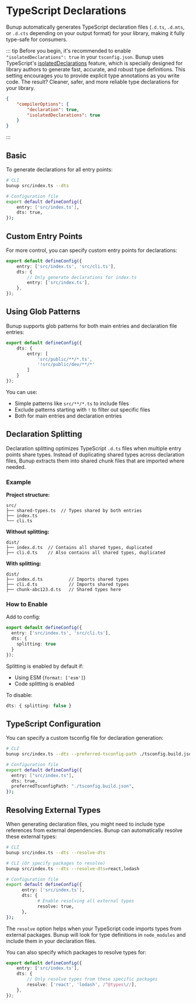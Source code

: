 # TypeScript Declarations

Bunup automatically generates TypeScript declaration files (`.d.ts`, `.d.mts`, or `.d.cts` depending on your output format) for your library, making it fully type-safe for consumers.

::: tip
Before you begin, it's recommended to enable `"isolatedDeclarations": true` in your `tsconfig.json`.
Bunup uses TypeScript's [isolatedDeclarations](https://www.typescriptlang.org/docs/handbook/release-notes/typescript-5-5.html#isolated-declarations) feature, which is specially designed for library authors to generate fast, accurate, and robust type definitions.
This setting encourages you to provide explicit type annotations as you write code.
The result? Cleaner, safer, and more reliable type declarations for your library.

```json [tsconfig.json] 4
{
	"compilerOptions": {
		"declaration": true,
		"isolatedDeclarations": true
	}
}
```

:::

## Basic

To generate declarations for all entry points:

```sh 7
# CLI
bunup src/index.ts --dts

# Configuration file
export default defineConfig({
    entry: ['src/index.ts'],
    dts: true,
});
```

## Custom Entry Points

For more control, you can specify custom entry points for declarations:

```typescript
export default defineConfig({
	entry: ['src/index.ts', 'src/cli.ts'],
	dts: {
		// Only generate declarations for index.ts
		entry: ['src/index.ts'],
	},
});
```

## Using Glob Patterns

Bunup supports glob patterns for both main entries and declaration file entries:

```typescript
export default defineConfig({
	dts: {
		entry: [
			'src/public/**/*.ts',
			'!src/public/dev/**/*'
		]
	}
});
```

You can use:
- Simple patterns like `src/**/*.ts` to include files
- Exclude patterns starting with `!` to filter out specific files
- Both for main entries and declaration entries

## Declaration Splitting

Declaration splitting optimizes TypeScript `.d.ts` files when multiple entry points share types. Instead of duplicating shared types across declaration files, Bunup extracts them into shared chunk files that are imported where needed.

### Example

**Project structure:**

```
src/
├── shared-types.ts  // Types shared by both entries
├── index.ts
└── cli.ts
```

**Without splitting:**

```
dist/
├── index.d.ts  // Contains all shared types, duplicated
├── cli.d.ts    // Also contains all shared types, duplicated
```

**With splitting:**

```
dist/
├── index.d.ts          // Imports shared types
├── cli.d.ts            // Imports shared types
├── chunk-abc123.d.ts   // Shared types here
```

### How to Enable

Add to config:

```typescript
export default defineConfig({
  entry: ['src/index.ts', 'src/cli.ts'],
  dts: {
    splitting: true
  }
});
```

Splitting is enabled by default if:
- Using ESM (`format: ['esm']`)
- Code splitting is enabled

To disable:

```typescript
dts: { splitting: false }
```

## TypeScript Configuration

You can specify a custom tsconfig file for declaration generation:

```sh
# CLI
bunup src/index.ts --dts --preferred-tsconfig-path ./tsconfig.build.json

# Configuration file
export default defineConfig({
  entry: ["src/index.ts"],
  dts: true,
  preferredTsconfigPath: "./tsconfig.build.json",
});
```

## Resolving External Types

When generating declaration files, you might need to include type references from external dependencies. Bunup can automatically resolve these external types:

```sh
# CLI
bunup src/index.ts --dts --resolve-dts

# CLI (Or specify packages to resolve)
bunup src/index.ts --dts --resolve-dts=react,lodash

# Configuration file
export default defineConfig({
      entry: ['src/index.ts'],
      dts: {
            # Enable resolving all external types
            resolve: true,
      },
});
```

The `resolve` option helps when your TypeScript code imports types from external packages. Bunup will look for type definitions in `node_modules` and include them in your declaration files.

You can also specify which packages to resolve types for:

```typescript
export default defineConfig({
	entry: ['src/index.ts'],
	dts: {
		// Only resolve types from these specific packages
		resolve: ['react', 'lodash', /^@types\//],
	},
});
```
